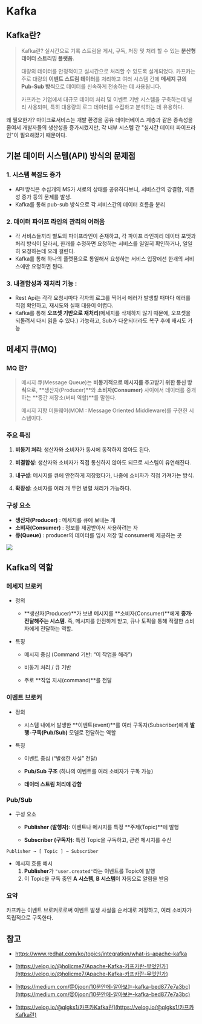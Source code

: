 # Kafka

## Kafka란?

> Kafka란? 실시간으로 기록 스트림을 게시, 구독, 저장 및 처리 할 수 있는 **분산형 데이터 스트리밍 플랫폼**.
>
> 대량의 데이터를 안정적이고 실시간으로 처리할 수 있도록 설계되었다. 카프카는 주로 대량의 **이벤트 스트림 데이터**를 처리하고 여러 시스템 간에 **메세지 큐의 Pub-Sub 방식**으로 데이터를 신속하게 전송하는 데 사용됩니다.
>
> 카프카는 기업에서 대규모 데이터 처리 및 이벤트 기반 시스템을 구축하는데 널리 사용되며, 특히 대용량의 로그 데이터를 수집하고 분석하는 데 유용하다.

왜 필요한가? 마이크로서비스는 개발 환경을 공유 데이터베이스 계층과 같은 종속성을 줄여서 개발자들의 생산성을 증가시켰지만, 각 내부 시스템 간 "실시간 데이터 파이프라인"이 필요해졌기 때문이다.



## 기본 데이터 시스템(API) 방식의 문제점

### 1. 시스템 복잡도 증가

- API 방식은 수십개의 MS가 서로의 상태를 공유하다보니, 서비스간의 강결합, 의존성 증가 등의 문제를 발생.
- Kafka를 통해 pub-sub 방식으로 각 서비스간의 데이터 흐름을 분리

### 2. 데이터 파이프 라인의 관리의 어려움

- 각 서비스들끼리 별도의 파이프라인이 존재하고, 각 파이프 라인끼리 데이터 포맷과 처리 방식이 달라서, 한개를 수정하면 요청하는 서비스를 일일히 확인하거나, 일일히 요청하는데 오래 걸린다.
- Kafka를 통해 하나의 플랫픔으로 통일해서 요청하는 서비스 입장에선 한개의 서비스에만 요청하면 된다.

### 3. 내결함성과 재처리 기능 :

- Rest Api는 각각 요청시마다 각자의 로그를 찍어서 에러가 발생할 때마다 에러를 직접 확인하고, 재시도와 실패 대응이 어렵다.
- Kafka를 통해 **오프셋 기반으로 재처리**(메세지를 삭제하지 않기 때문에, 오프셋을 되돌려서 다시 읽을 수 있다.) 가능하고, Sub가 다운되더라도 복구 후에 재시도 가능



## 메세지 큐(MQ)

### MQ 란?

> 메시지 큐(Message Queue)는 **비동기적으로 메시지를 주고받기 위한 통신 방식**으로, **생산자(Producer)**와 **소비자(Consumer)** 사이에서 데이터를 중개하는 **중간 저장소(버퍼 역할)**를 말한다.
>
>  메시지 지향 미들웨어(MOM : Message Oriented Middleware)를 구현한 시스템이다.

### 주요 특징

1. **비동기 처리**: 생산자와 소비자가 동시에 동작하지 않아도 된다.

2. **비결합성**: 생산자와 소비자가 직접 통신하지 않아도 되므로 시스템이 유연해진다.

3. **내구성**: 메시지를 큐에 안전하게 저장했다가, 나중에 소비자가 직접 가져가는 방식.
4. **확장성**: 소비자를 여러 개 두면 병렬 처리가 가능하다.

### 구성 요소

- **생산자(Producer)** : 메세지를 큐에 보내는 개
- **소비자(Consumer)** : 정보를 제공받아서 사용하려는 자
- **큐(Queue)** : producer의 데이터를 임시 저장 및 consumer에 제공하는 곳

![](https://velog.velcdn.com/images/alphanewbie/post/a44fbd9f-dbbf-4d6a-b2bd-a0c1a08f0a17/image.png)

## Kafka의 역할

### 메세지 브로커

- 정의
  - **생산자(Producer)**가 보낸 메시지를 **소비자(Consumer)**에게 **중개·전달해주는 시스템**. 즉, 메시지를 안전하게 받고, 큐나 토픽을 통해 적절한 소비자에게 전달하는 역할.

- 특징

  - 메시지 중심 (Command 기반: “이 작업을 해라”)

  - 비동기 처리 / 큐 기반

  - 주로 **작업 지시(command)**를 전달

### 이벤트 브로커

- 정의
  - 시스템 내에서 발생한 **이벤트(event)**를 여러 구독자(Subscriber)에게 **발행-구독(Pub/Sub)** 모델로 전달하는 역할

- 특징

  - 이벤트 중심 (“발생한 사실” 전달)

  - **Pub/Sub 구조** (하나의 이벤트를 여러 소비자가 구독 가능)

  - **데이터 스트림 처리에 강함**

### Pub/Sub

- 구성 요소

  - **Publisher (발행자)**: 이벤트나 메시지를 특정 **주제(Topic)**에 발행

  - **Subscriber (구독자)**: 특정 Topic을 구독하고, 관련 메시지를 수신

```
Publisher → [ Topic ] → Subscriber
```

- 메시지 흐름 예시
  1. **Publisher**가 `"user.created"`라는 이벤트를 Topic에 발행
  2. 이 Topic을 구독 중인 **A 시스템**, **B 시스템**이 자동으로 알림을 받음

### 요약

카프카는 이벤트 브로커로로써 이벤트 발생 사실을 순서대로 저장하고, 여러 소비자가 독립적으로 구독한다.



## 참고

- https://www.redhat.com/ko/topics/integration/what-is-apache-kafka
- [https://velog.io/@holicme7/Apache-Kafka-카프카란-무엇인가](https://velog.io/@holicme7/Apache-Kafka-카프카란-무엇인가)

- [https://medium.com/@0joon/10분안에-알아보는-kafka-bed877e7a3bc](https://medium.com/@0joon/10분안에-알아보는-kafka-bed877e7a3bc)
- [https://velog.io/@qlgks1/카프카Kafka란](https://velog.io/@qlgks1/카프카Kafka란)